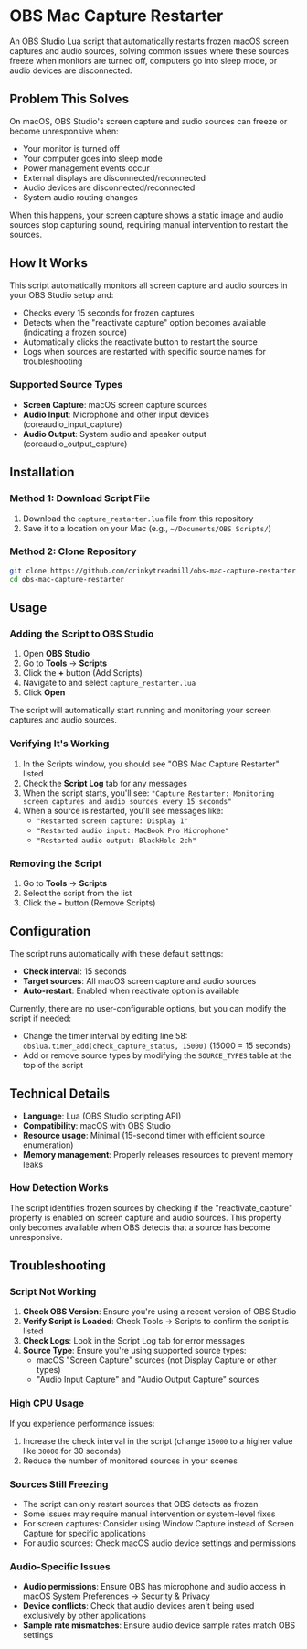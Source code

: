# OBS Mac Capture Restarter

An OBS Studio Lua script that automatically restarts frozen macOS screen captures and audio sources, solving common issues where these sources freeze when monitors are turned off, computers go into sleep mode, or audio devices are disconnected.

## Problem This Solves

On macOS, OBS Studio's screen capture and audio sources can freeze or become unresponsive when:
- Your monitor is turned off
- Your computer goes into sleep mode
- Power management events occur
- External displays are disconnected/reconnected
- Audio devices are disconnected/reconnected
- System audio routing changes

When this happens, your screen capture shows a static image and audio sources stop capturing sound, requiring manual intervention to restart the sources.

## How It Works

This script automatically monitors all screen capture and audio sources in your OBS Studio setup and:
- Checks every 15 seconds for frozen captures
- Detects when the "reactivate capture" option becomes available (indicating a frozen source)
- Automatically clicks the reactivate button to restart the source
- Logs when sources are restarted with specific source names for troubleshooting

### Supported Source Types

- **Screen Capture**: macOS screen capture sources
- **Audio Input**: Microphone and other input devices (coreaudio_input_capture)
- **Audio Output**: System audio and speaker output (coreaudio_output_capture)

## Installation

### Method 1: Download Script File

1. Download the `capture_restarter.lua` file from this repository
2. Save it to a location on your Mac (e.g., `~/Documents/OBS Scripts/`)

### Method 2: Clone Repository

```bash
git clone https://github.com/crinkytreadmill/obs-mac-capture-restarter.git
cd obs-mac-capture-restarter
```

## Usage

### Adding the Script to OBS Studio

1. Open **OBS Studio**
2. Go to **Tools** → **Scripts**
3. Click the **+** button (Add Scripts)
4. Navigate to and select `capture_restarter.lua`
5. Click **Open**

The script will automatically start running and monitoring your screen captures and audio sources.

### Verifying It's Working

1. In the Scripts window, you should see "OBS Mac Capture Restarter" listed
2. Check the **Script Log** tab for any messages
3. When the script starts, you'll see: `"Capture Restarter: Monitoring screen captures and audio sources every 15 seconds"`
4. When a source is restarted, you'll see messages like:
   - `"Restarted screen capture: Display 1"`
   - `"Restarted audio input: MacBook Pro Microphone"`
   - `"Restarted audio output: BlackHole 2ch"`

### Removing the Script

1. Go to **Tools** → **Scripts**
2. Select the script from the list
3. Click the **-** button (Remove Scripts)

## Configuration

The script runs automatically with these default settings:
- **Check interval**: 15 seconds
- **Target sources**: All macOS screen capture and audio sources
- **Auto-restart**: Enabled when reactivate option is available

Currently, there are no user-configurable options, but you can modify the script if needed:
- Change the timer interval by editing line 58: `obslua.timer_add(check_capture_status, 15000)` (15000 = 15 seconds)
- Add or remove source types by modifying the `SOURCE_TYPES` table at the top of the script

## Technical Details

- **Language**: Lua (OBS Studio scripting API)
- **Compatibility**: macOS with OBS Studio
- **Resource usage**: Minimal (15-second timer with efficient source enumeration)
- **Memory management**: Properly releases resources to prevent memory leaks

### How Detection Works

The script identifies frozen sources by checking if the "reactivate_capture" property is enabled on screen capture and audio sources. This property only becomes available when OBS detects that a source has become unresponsive.

## Troubleshooting

### Script Not Working

1. **Check OBS Version**: Ensure you're using a recent version of OBS Studio
2. **Verify Script is Loaded**: Check Tools → Scripts to confirm the script is listed
3. **Check Logs**: Look in the Script Log tab for error messages
4. **Source Type**: Ensure you're using supported source types:
   - macOS "Screen Capture" sources (not Display Capture or other types)
   - "Audio Input Capture" and "Audio Output Capture" sources

### High CPU Usage

If you experience performance issues:
1. Increase the check interval in the script (change `15000` to a higher value like `30000` for 30 seconds)
2. Reduce the number of monitored sources in your scenes

### Sources Still Freezing

- The script can only restart sources that OBS detects as frozen
- Some issues may require manual intervention or system-level fixes
- For screen captures: Consider using Window Capture instead of Screen Capture for specific applications
- For audio sources: Check macOS audio device settings and permissions

### Audio-Specific Issues

- **Audio permissions**: Ensure OBS has microphone and audio access in macOS System Preferences → Security & Privacy
- **Device conflicts**: Check that audio devices aren't being used exclusively by other applications
- **Sample rate mismatches**: Ensure audio device sample rates match OBS settings